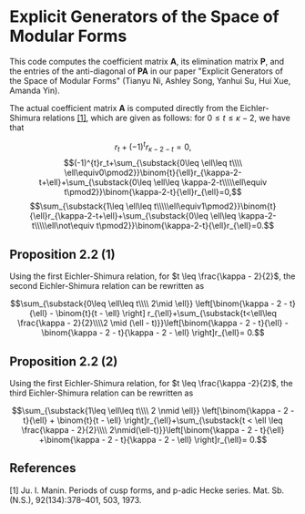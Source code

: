 # Explicit Generators of the Space of Modular Forms
This code computes the coefficient matrix $\mathbf{A}$, its elimination matrix $\mathbf{P}$, and the entries of the anti-diagonal of $\mathbf{PA}$ in our paper "Explicit Generators of the Space of Modular Forms" (Tianyu Ni, Ashley Song, Yanhui Su, Hui Xue, Amanda Yin).

The actual coefficient matrix $\mathbf{A}$ is computed directly from the Eichler-Shimura relations [[1]](#1), which are given as follows: for $0\leq t\leq \kappa-2$, we have that

$$r_t+(-1)^{t}r_{\kappa-2-t}=0,$$
$$(-1)^{t}r_t+\sum_{\substack{0\leq \ell\leq t\\\\ \ell\equiv0\pmod2}}\binom{t}{\ell}r_{\kappa-2-t+\ell}+\sum_{\substack{0\leq \ell\leq \kappa-2-t\\\\\ell\equiv t\pmod2}}\binom{\kappa-2-t}{\ell}r_{\ell}=0,$$
$$\sum_{\substack{1\leq \ell\leq t\\\\\ell\equiv1\pmod2}}\binom{t}{\ell}r_{\kappa-2-t+\ell}+\sum_{\substack{0\leq \ell\leq \kappa-2-t\\\\\ell\not\equiv t\pmod2}}\binom{\kappa-2-t}{\ell}r_{\ell}=0.$$

## Proposition 2.2 (1)

Using the first Eichler-Shimura relation, for $t \leq \frac{\kappa - 2}{2}$, the second Eichler-Shimura relation can be rewritten as

$$\sum_{\substack{0\leq \ell\leq t\\\\ 2\mid \ell}} \left[\binom{\kappa - 2 - t}{\ell} - \binom{t}{t - \ell} \right] r_{\ell}+\sum_{\substack{t<\ell\leq \frac{\kappa - 2}{2}\\\\2 \mid (\ell - t)}}\left[\binom{\kappa - 2 - t}{\ell} -\binom{\kappa - 2 - t}{\kappa - 2 - \ell} \right]r_{\ell}= 0.$$

## Proposition 2.2 (2)

Using the first Eichler-Shimura relation, for $t \leq \frac{\kappa -2}{2}$, the third Eichler-Shimura relation can be rewritten as

$$\sum_{\substack{1\leq \ell\leq t\\\\ 2 \nmid \ell}} \left[\binom{\kappa - 2 - t}{\ell} + \binom{t}{t - \ell} \right]r_{\ell}+\sum_{\substack{t < \ell \leq \frac{\kappa - 2}{2}\\\\ 2\nmid(\ell-t)}}\left[\binom{\kappa - 2 - t}{\ell} +\binom{\kappa - 2 - t}{\kappa - 2 - \ell} \right]r_{\ell}= 0.$$

## References
<a id="1">[1]</a>
Ju. I. Manin. Periods of cusp forms, and p-adic Hecke series. Mat. Sb. (N.S.), 92(134):378–401, 503, 1973.
